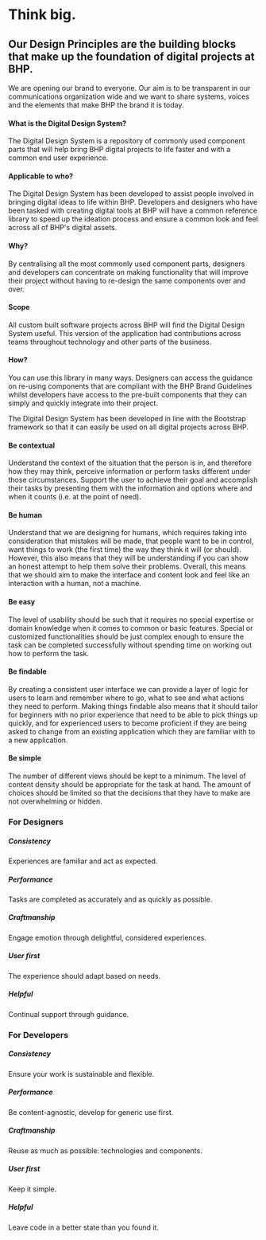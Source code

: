 
<div class="home">
<div class="hero-primary">

# Think big.

</div>

<section class="hero-secondary">

<div class="container">

## <span class="text-bhp-orange-4">Our Design Principles are the building blocks <br />that make up the foundation of digital projects at BHP.</span>

We are opening our brand to everyone. Our aim is to be transparent in
our communications organization wide and we want to share systems,
voices and the elements that make BHP the brand it is today.

</div>

</section>

<section class="hero-tertiary">

<div class="container">

<div class="row">

<div class="col-md">

#### What is the Digital Design System?

The Digital Design System is a repository of commonly used component parts that will help bring BHP digital projects to life faster and with a common end user experience.

#### Applicable to who?

The Digital Design System has been developed to assist people involved in bringing digital ideas to life within BHP.  Developers and designers who have been tasked with creating digital tools at BHP will have a common reference library to speed up the ideation process and ensure a common look and feel across all of BHP's digital assets.

#### Why?

By centralising all the most commonly used component parts, designers and developers can concentrate on making functionality that will improve their project without having to re-design the same components over and over.
</div>

<div class="col-md">

#### Scope

All custom built software projects across BHP will find the Digital Design System useful.  This version of the application had contributions across teams throughout technology and other parts of the business.

#### How?

You can use this library in many ways.  Designers can access the guidance on re-using components that are compliant with the BHP Brand Guidelines whilst developers have access to the pre-built components that they can simply and quickly integrate into their project.

The Digital Design System has been developed in line with the Bootstrap framework so that it can easily be used on all digital projects across BHP.

</div>

</div>

</div>

</section>

<section class="hero-quaternary">

<div class="container">

<div class="row">

<div class="col-md">

#### <span class="text-bhp-orange-1">Be contextual</span>

Understand the context of the situation that the person is in, and therefore how they may think, perceive information or perform tasks different under those circumstances. Support the user to achieve their goal and accomplish their tasks by presenting them with the information and options where and when it counts (i.e. at the point of need).

#### <span class="text-bhp-orange-1">Be human</span>

Understand that we are designing for humans, which requires taking into consideration that mistakes will be made, that people want to be in control, want things to work (the first time) the way they think it will (or should). However, this also means that they will be understanding if you can show an honest attempt to help them solve their problems. Overall, this means that we should aim to make the interface and content look and feel like an interaction with a human, not a machine.

#### <span class="text-bhp-orange-1">Be easy</span>

The level of usability should be such that it requires no special expertise or domain knowledge when it comes to common or basic features. Special or customized functionalities should be just complex enough to ensure the task can be completed successfully without spending time on working out how to perform the task.

</div>

<div class="col-md">

#### <span class="text-bhp-orange-1">Be findable</span>

By creating a consistent user interface we can provide a layer of logic for users to learn and remember where to go, what to see and what actions they need to perform. Making things findable also means that it should tailor for beginners with no prior experience that need to be able to pick things up quickly, and for experienced users to become proficient if they are being asked to change from an existing application which they are familiar with to a new application.

#### <span class="text-bhp-orange-1">Be simple</span>

The number of different views should be kept to a minimum. The level of content density should be appropriate for the task at hand. The amount of choices should be limited so that the decisions that they have to make are not overwhelming or hidden.

</div>

</div>

</div>

</section>

<section class="">

<div class="container">

<div class="row">

<div class="col-md">

### <span class="text-bhp-orange-1"><i class="fas fa-pencil-alt"></i> For Designers</span>

##### Consistency

Experiences are familiar and act as expected.

##### Performance

Tasks are completed as accurately and as quickly as possible.

##### Craftmanship

Engage emotion through delightful, considered experiences.

##### User first

The experience should adapt based on needs.

##### Helpful

Continual support through guidance.

</div>

<div class="col-md">

### <span class="text-bhp-orange-1"><i class="fas fa-code "></i> For Developers</span>

##### Consistency

Ensure your work is sustainable and flexible.

##### Performance

Be content-agnostic, develop for generic use first.

##### Craftmanship

Reuse as much as possible: technologies and components.

##### User first

Keep it simple.

##### Helpful

Leave code in a better state than you found it.

</div>

</div>

</div>

</section>
</div>
